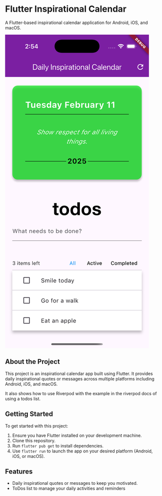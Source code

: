 # Flutter Inspirational Calendar

A Flutter-based inspirational calendar application for Android, iOS, and macOS.

![Flutter Inspirational Calendar Screenshot](assets/app_screenshot.png)

## About the Project

This project is an inspirational calendar app built using Flutter. It provides daily inspirational quotes or messages across multiple platforms including Android, iOS, and macOS.

It also shows how to use Riverpod with the example in the riverpod docs of using a todos list.

## Getting Started

To get started with this project:

1. Ensure you have Flutter installed on your development machine.
2. Clone this repository.
3. Run `flutter pub get` to install dependencies.
4. Use `flutter run` to launch the app on your desired platform (Android, iOS, or macOS).

## Features

- Daily inspirational quotes or messages to keep you motivated.
- ToDos list to manage your daily activities and reminders